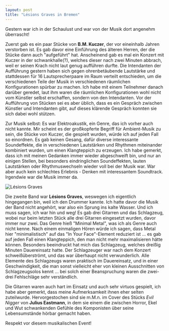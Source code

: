 ```yaml
---
layout: post
title: "Lésions Graves in Bremen"
---
```


Gestern war ich in der Schaulust und war von der Musik dort angenehm überrascht!

Zuerst gab es ein paar Stücke von **B.M. Kuczer**, der vor eineinhalb Jahren verstorben ist. Es gab davor eine Einführung des älteren Herren, der die Stücke dann auch "aufgeführt" hat. Anscheinend gab es mal ein Konzert mit Kuczer in der schwankhalle(?), welches dieser nach zwei Minuten abbrach, weil er seinen Krach nicht laut genug aufführen durfte. Die Intendanten der Aufführung gestern haben sich gegen ohrenbetäubende Lautstärke und stattdessen für 16 Lautsprecherpaare im Raum verteilt entschieden, um die verschiedenen Teile der Musik in verschiedenen räumlichen Konfigurationen spürbar zu machen. Ich habe mit einem Teilnehmer danach darüber geredet, laut ihm waren die räumlichen Konfigurationen wohl nicht vom Künstler selbst erschaffen, sondern von den Intendanten. Vor der Aufführung von Stücken sei es aber üblich, dass es ein Gespräch zwischen Künstler und Intendanten gibt, auf dieses klärende Gespräch konnten sie sich dabei wohl stützen.

Zur Musik selbst: Es war Elektroakustik, ein Genre, das ich vorher auch nicht kannte. Mir scheint es der großkopferte Begriff für Ambient-Musik zu sein, die Stücke von Kuczer, die gespielt wurden, würde ich auf jeden Fall so einordnen. Es gab keinen Gesang, dafür diverse interessante Soundeffekte, die in verschiedenen Lautstärken und Rhythmen miteinander kombiniert wurden, um einen Klangteppich zu erzeugen. Ich habe gemerkt, dass ich mit meinen Gedanken immer wieder abgeschweift bin, und nur an einigen Stellen, bei besonders eindringlichen Soundeffekten, lauten Lautstärken oder Rhythmuswechseln wieder voll bei der Musik war. War aber auch kein schlechtes Erlebnis - Denken mit interessantem Soundtrack. Irgendwie war die Musik immer da.

![Lésions Graves](/images/2024-10-19-lesions-graves/lesions-graves.jpg)

Die zweite Band war **Lésions Graves**, weswegen ich eigentlich hingegangen bin, weil ich den Drummer kannte. Ich hatte davor die Musik der Band nicht angehört, war also ein Sprung ins kalte Wasser. Und ich muss sagen, ich war hin und weg! Es gab drei Gitarren und das Schlagzeug, wobei nur beim letzten Stück alle drei Gitarren eingesetzt wurden, davor immer nur zwei. Das Genre hieß "Minimal Metal", was ich als Genre auch nicht kenne. Nach einem einmaligen Hören würde ich sagen, dass Metal hier "minimalistisch" auf das "In Your Face"-Element reduziert ist … es gab auf jeden Fall einen Klangteppich, den man nicht mehr maximalisieren hätte können. Besonders beeindruckt hat mich das Schlagzeug, welches dreißig Minuten Dauereinsatz hatte. Der Schlagzeuger war nach dem Konzert schweißüberströmt, und das war überhaupt nicht verwunderlich. Alle Elemente des Schlagzeugs waren praktisch im Dauereinsatz, und in einer Geschwindigkeit, die man sonst vielleicht eher von kleinen Ausschnitten von Schlagzeugsolos kennt … bei solch einer Beanspruchung waren die zwei-drei Fehlschläge sehr verständlich.

Die Gitarren waren auch hart im Einsatz und auch sehr virtuos gespielt, ich habe aber gemerkt, dass meine Aufmerksamkeit ihnen eher selten zuteilwurde. Hervorgestochen sind sie m.M.n. im Cover des Stücks *Evil Nigger* von **Julius Eastmann**, in dem sie einem die zwischen Horror, Ekel und Wut schwankenden Gefühle des Komponisten über seine Lebensumstände hörbar gemacht haben.

Respekt vor diesem musikalischen Event!